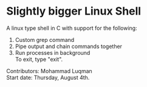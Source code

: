 # Slightly bigger Linux Shell
A linux type shell in C with support for the following:  
1. Custom grep command 
2. Pipe output and chain commands together
3. Run processes in background  
To exit, type "exit". 


Contributors: Mohammad Luqman  
Start date: Thursday, August 4th.  
